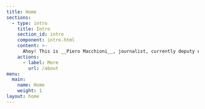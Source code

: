 ```yaml
---
title: Home
sections:
  - type: intro
    title: Intro
    section_id: intro
    component: intro.html
    content: >-
      Ahoy! This is __Piero Macchioni__, journalist, currently deputy editor-in-chief at _Grazia Magazine Italy_. Blogging as [leibniz*](https://leibniz.me) since 2003, interested in open web, news distribution, privacy and the magic that lies between the analog and the digital self. You can read my latest below, [contact me](https://macchioni.cc/contact/), or [subscribe to Secret Breakfast](https://secret-breakfast-newsletter.mailchimpsites.com/), my new and dangerous food newsletter.
    actions:
      - label: More
        url: /about
menu:
  main:
    name: Home
    weight: 1
layout: home
---
```

